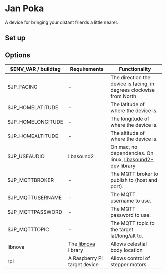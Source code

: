 # Jan Poka

A device for bringing your distant friends a little nearer.

## Set up


## Options

| $ENV_VAR / buildtag | Requirements | Functionality |
| --- | --- | --- |
| $JP_FACING | - | The direction the device is facing, in degrees clockwise from North |
| $JP_HOMELATITUDE | - | The latitude of where the device is. |
| $JP_HOMELONGITUDE | - | The longitude of where the device is. |
| $JP_HOMEALTITUDE | - | The altitude of where the device is. |
| $JP_USEAUDIO | libasound2 | On mac, no dependencies. On linux, [libasound2-dev](https://packages.debian.org/sid/libasound2-dev) library | Allows audio playing (used by text-to-speech) |
| $JP_MQTTBROKER | - | The MQTT broker to publish to (host and port). |
| $JP_MQTTUSERNAME | - | The MQTT username to use. |
| $JP_MQTTPASSWORD | - | The MQTT password to use. |
| $JP_MQTTTOPIC | - | The MQTT topic to the target lat/long/alt to. |
| libnova | The [libnova](http://libnova.sourceforge.net/) library | Allows celestial body location |
| rpi | A Raspberry Pi target device | Allows control of stepper motors |
